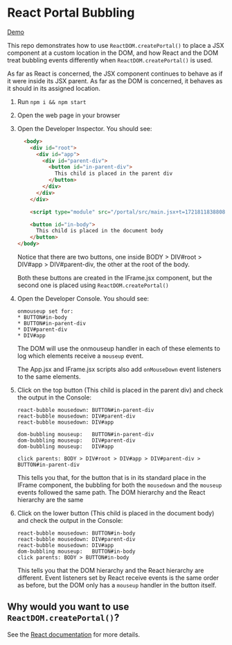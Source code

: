 # React Portal Bubbling #

[Demo](https://funforks.github.io/portal/)

This repo demonstrates how to use `ReactDOM.createPortal()` to place a JSX component at a custom location in the DOM, and how React and the DOM treat bubbling events differently when `ReactDOM.createPortal()` is used.

As far as React is concerned, the JSX component continues to behave as if it were inside its JSX parent. As far as the DOM is concerned, it behaves as it should in its assigned location.

1. Run `npm i && npm start`
2. Open the web page in your browser
3. Open the Developer Inspector. You should see:

   ```html
     <body>
       <div id="root">
         <div id="app">
           <div id="parent-div">
             <button id="in-parent-div">
               This child is placed in the parent div
             </button>
           </div>
         </div>
       </div>

       <script type="module" src="/portal/src/main.jsx+t=1721811838808"></script>

       <button id="in-body">
         This child is placed in the document body
       </button>
   </body>
   ```
   Notice that there are two buttons, one inside BODY > DIV#root > DIV#app > DIV#parent-div, the other at the root of the body.

   Both these buttons are created in the IFrame.jsx component, but the second one is placed using `ReactDOM.createPortal()`

4. Open the Developer Console. You should see:

    ```
    onmouseup set for:
    * BUTTON#in-body
    * BUTTON#in-parent-div
    * DIV#parent-div
    * DIV#app
    ```
    The DOM will use the onmouseup handler in each of these elements to log which elements receive a `mouseup` event.

    The App.jsx and IFrame.jsx scripts also add `onMouseDown` event listeners to the same elements.

5. Click on the top button (This child is placed in the parent div) and check the output in the Console:
   ```
   react-bubble mousedown: BUTTON#in-parent-div
   react-bubble mousedown: DIV#parent-div
   react-bubble mousedown: DIV#app

   dom-bubbling mouseup:   BUTTON#in-parent-div
   dom-bubbling mouseup:   DIV#parent-div
   dom-bubbling mouseup:   DIV#app

   click parents: BODY > DIV#root > DIV#app > DIV#parent-div > BUTTON#in-parent-div
   ```
   This tells you that, for the button that is in its standard place in the IFrame component, the bubbling for both the `mousedown` and the `mouseup` events followed the same path. The DOM hierarchy and the React hierarchy are the same

6. Click on the lower button (This child is placed in the document body) and check the output in the Console:

    ```
    react-bubble mousedown: BUTTON#in-body
    react-bubble mousedown: DIV#parent-div
    react-bubble mousedown: DIV#app
    dom-bubbling mouseup:   BUTTON#in-body
    click parents: BODY > BUTTON#in-body
    ```
    This tells you that the DOM hierarchy and the React hierarchy are different. Event listeners set by React receive events is the same order as before, but the DOM only has a `mouseup` handler in the button itself.

## Why would you want to use `ReactDOM.createPortal()`?
See the [React documentation](https://react.dev/reference/react-dom/createPortal) for more details.